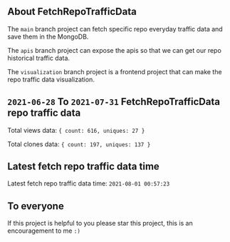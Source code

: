 ## About FetchRepoTrafficData

The `main` branch project can fetch specific repo everyday traffic data and save them in the MongoDB.

The `apis` branch project can expose the apis so that we can get our repo historical traffic data.

The `visualization` branch project is a frontend project that can make the repo traffic data visualization.

## `2021-06-28` To `2021-07-31` FetchRepoTrafficData repo traffic data

Total views data: `{ count: 616, uniques: 27 }`

Total clones data: `{ count: 197, uniques: 137 }`

## Latest fetch repo traffic data time

Latest fetch repo traffic data time: `2021-08-01 00:57:23`

## To everyone

If this project is helpful to you please star this project, this is an encouragement to me `:)`



